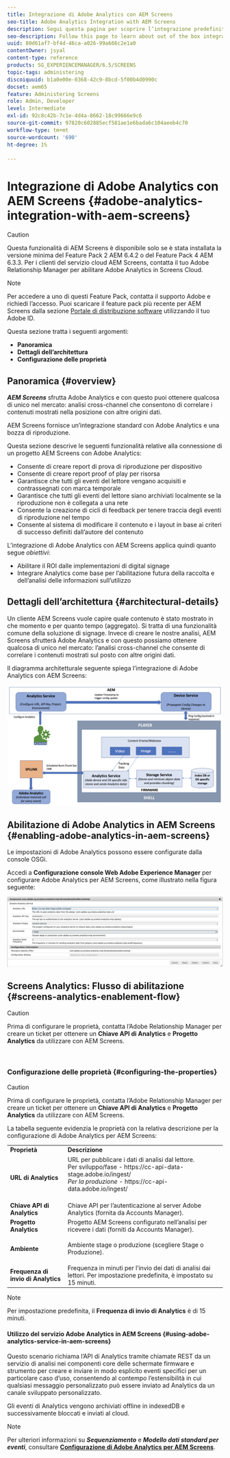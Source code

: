 ```yaml
---
title: Integrazione di Adobe Analytics con AEM Screens
seo-title: Adobe Analytics Integration with AEM Screens
description: Segui questa pagina per scoprire l’integrazione predefinita di AEM Screens con Adobe Analytics e ti fornisce una prova di riproduzione.
seo-description: Follow this page to learn about out of the box integration of AEM Screens with Adobe Analytics and provides you with a proof of play.
uuid: 80d61af7-bf4d-46ca-a026-99a666c2e1a0
contentOwner: jsyal
content-type: reference
products: SG_EXPERIENCEMANAGER/6.5/SCREENS
topic-tags: administering
discoiquuid: b1a0e00e-0368-42c9-8bcd-5f00b4d0990c
docset: aem65
feature: Administering Screens
role: Admin, Developer
level: Intermediate
exl-id: 92c8c42b-7c1e-4d4a-8662-18c99666e9c6
source-git-commit: 97820c602885ecf581ae1e6bada6c104aeeb4c70
workflow-type: tm+mt
source-wordcount: '690'
ht-degree: 1%

---
```


# Integrazione di Adobe Analytics con AEM Screens {#adobe-analytics-integration-with-aem-screens}

>[!CAUTION]
>
>Questa funzionalità di AEM Screens è disponibile solo se è stata installata la versione minima del Feature Pack 2 AEM 6.4.2 o del Feature Pack 4 AEM 6.3.3. Per i clienti del servizio cloud AEM Screens, contatta il tuo Adobe Relationship Manager per abilitare Adobe Analytics in Screens Cloud.

>[!NOTE]
>
>Per accedere a uno di questi Feature Pack, contatta il supporto Adobe e richiedi l’accesso. Puoi scaricare il feature pack più recente per AEM Screens dalla sezione [Portale di distribuzione software](https://experience.adobe.com/#/downloads/content/software-distribution/it/aem.html) utilizzando il tuo Adobe ID.

Questa sezione tratta i seguenti argomenti:

* **Panoramica**
* **Dettagli dell’architettura**
* **Configurazione delle proprietà**

## Panoramica {#overview}

***AEM Screens*** sfrutta Adobe Analytics e con questo puoi ottenere qualcosa di unico nel mercato: analisi cross-channel che consentono di correlare i contenuti mostrati nella posizione con altre origini dati.

AEM Screens fornisce un’integrazione standard con Adobe Analytics e una bozza di riproduzione.

Questa sezione descrive le seguenti funzionalità relative alla connessione di un progetto AEM Screens con Adobe Analytics:

* Consente di creare report di prova di riproduzione per dispositivo
* Consente di creare report proof of play per risorsa
* Garantisce che tutti gli eventi del lettore vengano acquisiti e contrassegnati con marca temporale
* Garantisce che tutti gli eventi del lettore siano archiviati localmente se la riproduzione non è collegata a una rete
* Consente la creazione di cicli di feedback per tenere traccia degli eventi di riproduzione nel tempo
* Consente al sistema di modificare il contenuto e i layout in base ai criteri di successo definiti dall’autore del contenuto

L’integrazione di Adobe Analytics con AEM Screens applica quindi quanto segue *obiettivi*:

* Abilitare il ROI dalle implementazioni di digital signage
* Integrare Analytics come base per l’abilitazione futura della raccolta e dell’analisi delle informazioni sull’utilizzo

## Dettagli dell’architettura {#architectural-details}

Un cliente AEM Screens vuole capire quale contenuto è stato mostrato in che momento e per quanto tempo (aggregato). Si tratta di una funzionalità comune della soluzione di signage. Invece di creare le nostre analisi, AEM Screens sfrutterà Adobe Analytics e con questo possiamo ottenere qualcosa di unico nel mercato: l’analisi cross-channel che consente di correlare i contenuti mostrati sul posto con altre origini dati.

Il diagramma architetturale seguente spiega l’integrazione di Adobe Analytics con AEM Screens:

![screen_shot_2018-09-12at85611am](assets/screen_shot_2018-09-12at85611am.png)

## Abilitazione di Adobe Analytics in AEM Screens {#enabling-adobe-analytics-in-aem-screens}

Le impostazioni di Adobe Analytics possono essere configurate dalla console OSGi.

Accedi a **Configurazione console Web Adobe Experience Manager** per configurare Adobe Analytics per AEM Screens, come illustrato nella figura seguente:

![screen_shot_2018-09-04at25550pm](assets/screen_shot_2018-09-04at25550pm.png)

## Screens Analytics: Flusso di abilitazione {#screens-analytics-enablement-flow}

>[!CAUTION]
>
>Prima di configurare le proprietà, contatta l’Adobe Relationship Manager per creare un ticket per ottenere un **Chiave API di Analytics** e **Progetto Analytics** da utilizzare con AEM Screens.

![]()

### Configurazione delle proprietà {#configuring-the-properties}

>[!CAUTION]
>
>Prima di configurare le proprietà, contatta l’Adobe Relationship Manager per creare un ticket per ottenere un **Chiave API di Analytics** e **Progetto Analytics** da utilizzare con AEM Screens.

La tabella seguente evidenzia le proprietà con la relativa descrizione per la configurazione di Adobe Analytics per AEM Screens:

<table>
 <tbody>
  <tr>
   <td><strong>Proprietà</strong></td>
   <td><strong>Descrizione</strong></td>
  </tr>
  <tr>
   <td><strong>URL di Analytics</strong></td>
   <td>URL per pubblicare i dati di analisi dal lettore. <br>
   Per sviluppo/fase</em> - https://cc-api-data-stage.adobe.io/ingest/<br /> <em>Per la produzione</em> - https://cc-api-data.adobe.io/ingest/<br /> <br /></td>
  </tr>
  <tr>
   <td><strong>Chiave API di Analytics</strong></td>
   <td>Chiave API per l’autenticazione al server Adobe Analytics (fornita da Accounts Manager).</td>
  </tr>
  <tr>
   <td><strong>Progetto Analytics</strong></td>
   <td>Progetto AEM Screens configurato nell’analisi per ricevere i dati (forniti da Accounts Manager).</td>
  </tr>
  <tr>
   <td><strong>Ambiente</strong></td>
   <td><p>Ambiente stage o produzione (scegliere Stage o Produzione).</p></td>
  </tr>
  <tr>
   <td><strong>Frequenza di invio di Analytics</strong></td>
   <td>Frequenza in minuti per l’invio dei dati di analisi dai lettori. Per impostazione predefinita, è impostato su 15 minuti.</td>
  </tr>
 </tbody>
</table>

>[!NOTE]
>
>Per impostazione predefinita, il **Frequenza di invio di Analytics** è di 15 minuti.

#### Utilizzo del servizio Adobe Analytics in AEM Screens {#using-adobe-analytics-service-in-aem-screens}

Questo scenario richiama l’API di Analytics tramite chiamate REST da un servizio di analisi nei componenti core delle schermate firmware e strumento per creare e inviare in modo esplicito eventi specifici per un particolare caso d’uso, consentendo al contempo l’estensibilità in cui qualsiasi messaggio personalizzato può essere inviato ad Analytics da un canale sviluppato personalizzato.

Gli eventi di Analytics vengono archiviati offline in indexedDB e successivamente bloccati e inviati al cloud.

>[!NOTE]
>
>Per ulteriori informazioni su ***Sequenziamento*** e ***Modello dati standard per eventi***, consultare **[Configurazione di Adobe Analytics per AEM Screens](configuring-adobe-analytics-aem-screens.md)**.
